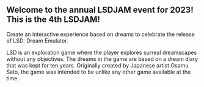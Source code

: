## Welcome to the annual LSDJAM event for 2023! This is the 4th LSDJAM!

Create an interactive experience based on dreams to celebrate the release of LSD: Dream Emulator. 

LSD is an exploration game where the player explores surreal dreamscapes without any objectives. The dreams in the game are based on a dream diary that was kept for ten years. Originally created by Japanese artist Osamu Sato, the game was intended to be unlike any other game available at the time. 
